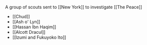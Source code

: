 A group of scouts sent to [[New York]] to investigate [[The Peace]]
- [[Chud]]
- [[Ash o' Lyn]]
- [[Hassan Ibn Haqim]]
- [[Alcott Dracul]]
- [[Izumi and Fukuyoko Ito]]


